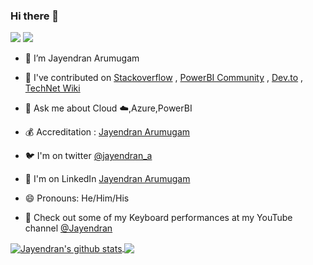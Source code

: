 ### Hi there 👋

![](https://img.shields.io/badge/Microsoft-MCT-blue) ![](https://komarev.com/ghpvc/?username=jayendranarumugam&style=flat-square)

- 🔭 I’m Jayendran Arumugam

- 👯 I've contributed on [Stackoverflow](https://stackoverflow.com/users/7073340/jayendran) , [PowerBI Community](https://community.powerbi.com/t5/user/viewprofilepage/user-id/100012) , [Dev.to](https://dev.to/jayendran) , [TechNet Wiki](https://social.technet.microsoft.com/wiki/contents/articles/tags/jayendran/default.aspx)

- 💬 Ask me about Cloud ☁️,Azure,PowerBI

- 💰 Accreditation : [Jayendran Arumugam](https://www.youracclaim.com/users/jayendran-arumugam/)

- 🐦 I'm on twitter [@jayendran_a](https://twitter/jayendran_a)

- 🤔 I'm on LinkedIn [Jayendran Arumugam](https://www.linkedin.com/in/jayendran-a-76906a100/)

- 😄 Pronouns: He/Him/His

- 🎹 Check out some of my Keyboard performances at my YouTube channel [@Jayendran](https://www.youtube.com/@jayendran)

<a href="https://github.com/jayendranarumugam/github-readme-stats">
  <img align="center" src="https://github-readme-stats.vercel.app/api?username=jayendranarumugam&show_icons=true&count_private=true&theme=dark&include_all_commits=true" alt="Jayendran's github stats" />
</a>
<a href="https://github.com/jayendranarumugam/github-readme-stats">  
  <img align="center" src="https://github-readme-stats.vercel.app/api/top-langs/?username=jayendranarumugam&theme=dark&&layout=compact" />
</a>


